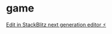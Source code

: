 # game

[Edit in StackBlitz next generation editor ⚡️](https://stackblitz.com/~/github.com/arnelculum/game)